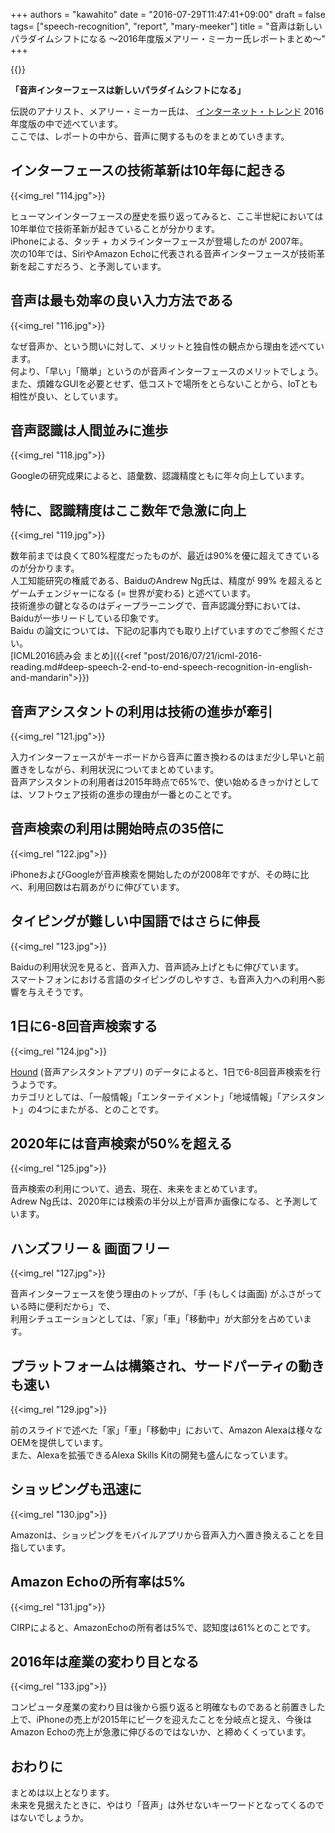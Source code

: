 +++
authors = "kawahito"
date = "2016-07-29T11:47:41+09:00"
draft = false
tags= ["speech-recognition", "report", "mary-meeker"]
title = "音声は新しいパラダイムシフトになる 〜2016年度版メアリー・ミーカー氏レポートまとめ〜"
+++

{{<slideshare D0N5V1PjTsIasR>}}

__「音声インターフェースは新しいパラダイムシフトになる」__ 

伝説のアナリスト、メアリー・ミーカー氏は、 [インターネット・トレンド](http://www.kpcb.com/internet-trends) 2016年度版の中で述べています。  
ここでは、レポートの中から、音声に関するものをまとめていきます。

## インターフェースの技術革新は10年毎に起きる
{{<img_rel "114.jpg">}}

ヒューマンインターフェースの歴史を振り返ってみると、ここ半世紀においては10年単位で技術革新が起きていることが分かります。  
iPhoneによる、タッチ + カメラインターフェースが登場したのが 2007年。  
次の10年では、SiriやAmazon Echoに代表される音声インターフェースが技術革新を起こすだろう、と予測しています。

## 音声は最も効率の良い入力方法である
{{<img_rel "116.jpg">}}

なぜ音声か、という問いに対して、メリットと独自性の観点から理由を述べています。  
何より、「早い」「簡単」というのが音声インターフェースのメリットでしょう。  
また、煩雑なGUIを必要とせず、低コストで場所をとらないことから、IoTとも相性が良い、としています。  

## 音声認識は人間並みに進歩
{{<img_rel "118.jpg">}}

Googleの研究成果によると、語彙数、認識精度ともに年々向上しています。

## 特に、認識精度はここ数年で急激に向上
{{<img_rel "119.jpg">}}

数年前までは良くて80%程度だったものが、最近は90%を優に超えてきているのが分かります。  
人工知能研究の権威である、BaiduのAndrew Ng氏は、精度が 99% を超えるとゲームチェンジャーになる (= 世界が変わる) と述べています。  
技術進歩の鍵となるのはディープラーニングで、音声認識分野においては、Baiduが一歩リードしている印象です。  
Baidu の論文については、下記の記事内でも取り上げていますのでご参照ください。  
[ICML2016読み会 まとめ]({{<ref "post/2016/07/21/icml-2016-reading.md#deep-speech-2-end-to-end-speech-recognition-in-english-and-mandarin">}})

## 音声アシスタントの利用は技術の進歩が牽引
{{<img_rel "121.jpg">}}

入力インターフェースがキーボードから音声に置き換わるのはまだ少し早いと前置きをしながら、利用状況についてまとめています。  
音声アシスタントの利用者は2015年時点で65%で、使い始めるきっかけとしては、ソフトウェア技術の進歩の理由が一番とのことです。

## 音声検索の利用は開始時点の35倍に
{{<img_rel "122.jpg">}}

iPhoneおよびGoogleが音声検索を開始したのが2008年ですが、その時に比べ、利用回数は右肩あがりに伸びています。  

## タイピングが難しい中国語ではさらに伸長
{{<img_rel "123.jpg">}}

Baiduの利用状況を見ると、音声入力、音声読み上げともに伸びています。  
スマートフォンにおける言語のタイピングのしやすさ、も音声入力への利用へ影響を与えそうです。

## 1日に6-8回音声検索する
{{<img_rel "124.jpg">}}

[Hound](http://www.soundhound.com/hound) (音声アシスタントアプリ) のデータによると、1日で6-8回音声検索を行うようです。  
カテゴリとしては、「一般情報」「エンターテイメント」「地域情報」「アシスタント」の4つにまたがる、とのことです。

## 2020年には音声検索が50%を超える
{{<img_rel "125.jpg">}}

音声検索の利用について、過去、現在、未来をまとめています。  
Adrew Ng氏は、2020年には検索の半分以上が音声か画像になる、と予測しています。

## ハンズフリー & 画面フリー
{{<img_rel "127.jpg">}}

音声インターフェースを使う理由のトップが、「手 (もしくは画面) がふさがっている時に便利だから」で、  
利用シチュエーションとしては、「家」「車」「移動中」が大部分を占めています。

## プラットフォームは構築され、サードパーティの動きも速い
{{<img_rel "129.jpg">}}

前のスライドで述べた「家」「車」「移動中」において、Amazon Alexaは様々なOEMを提供しています。  
また、Alexaを拡張できるAlexa Skills Kitの開発も盛んになっています。

## ショッピングも迅速に
{{<img_rel "130.jpg">}}

Amazonは、ショッピングをモバイルアプリから音声入力へ置き換えることを目指しています。

## Amazon Echoの所有率は5%
{{<img_rel "131.jpg">}}

CIRPによると、AmazonEchoの所有者は5%で、認知度は61%とのことです。

## 2016年は産業の変わり目となる
{{<img_rel "133.jpg">}}

コンピュータ産業の変わり目は後から振り返ると明確なものであると前置きした上で、iPhoneの売上が2015年にピークを迎えたことを分岐点と捉え、今後はAmazon Echoの売上が急激に伸びるのではないか、と締めくくっています。

## おわりに
まとめは以上となります。  
未来を見据えたときに、やはり「音声」は外せないキーワードとなってくるのではないでしょうか。
